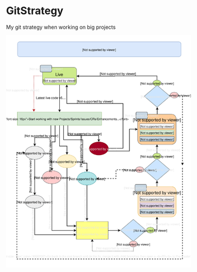# GitStrategy
My git strategy when working on big projects 

<img src="./cs4alhaider_GitStrategy.svg">
